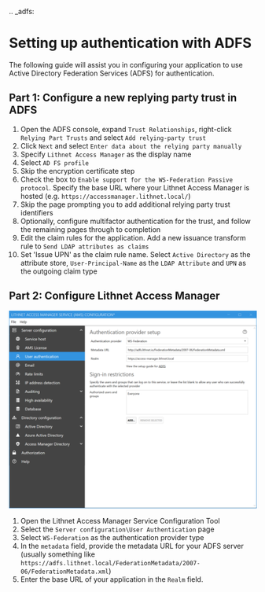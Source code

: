 .. _adfs:

# Setting up authentication with ADFS

The following guide will assist you in configuring your application to use Active Directory Federation Services (ADFS) for authentication. 

## Part 1: Configure a new replying party trust in ADFS
1. Open the ADFS console, expand `Trust Relationships`, right-click `Relying Part Trusts` and select `Add relying-party trust`
2. Click `Next` and select `Enter data about the relying party manually`
3. Specify `Lithnet Access Manager` as the display name
4. Select `AD FS profile`
5. Skip the encryption certificate step
6. Check the box to `Enable support for the WS-Federation Passive protocol`. Specify the base URL where your Lithnet Access Manager is hosted (e.g. `https://accessmanager.lithnet.local/`)
7. Skip the page prompting you to add additional relying party trust identifiers
8. Optionally, configure multifactor authentication for the trust, and follow the remaining pages through to completion
9. Edit the claim rules for the application. Add a new issuance transform rule to `Send LDAP attributes as claims`
10. Set 'Issue UPN' as the claim rule name. Select `Active Directory` as the attribute store, `User-Principal-Name` as the `LDAP Attribute` and `UPN` as the outgoing claim type

## Part 2: Configure Lithnet Access Manager
<img src="../images/ui-page-authentication-wsfed.png" alt=! width="1000px">

1. Open the Lithnet Access Manager Service Configuration Tool
2. Select the `Server configuration\User Authentication` page
3. Select `WS-Federation` as the authentication provider type
4. In the `metadata` field, provide the metadata URL for your ADFS server (usually something like `https://adfs.lithnet.local/FederationMetadata/2007-06/FederationMetadata.xml`)
5. Enter the base URL of your application in the `Realm` field.
